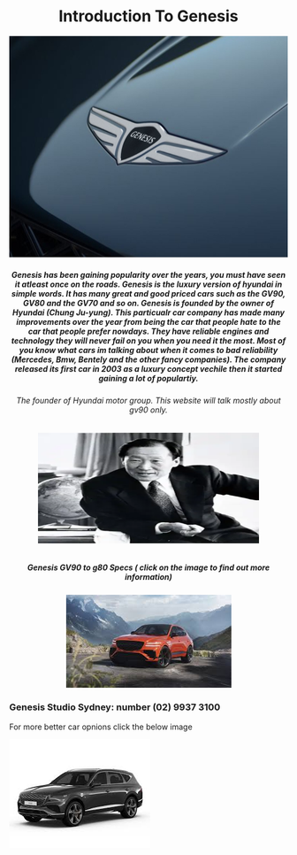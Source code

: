 <!Doctype html>
<html>
<body>
<h1 align="center"> Introduction To Genesis  </h1>
<p align="center">
<img src="logo 3.png" width="800" height="400" />
</p>
<h5 align="center">
Genesis has been gaining popularity over the years, you must have seen it atleast once on the roads. Genesis is the luxury version of hyundai in simple words. It has many great and good priced cars such as the GV90, GV80 and the GV70 and so on. Genesis is founded by the owner of Hyundai (Chung Ju-yung). This particualr car company has made many improvements over the year from being the car that people hate to the car that people prefer nowdays. They have reliable engines and technology they will never fail on you when you need it the most. Most of you know what cars im talking about when it comes to bad reliability (Mercedes, Bmw, Bentely and the other fancy companies). The company released its first car in 2003 as a luxury concept vechile then it started gaining a lot of populartiy.

<H6 align= "center"> The founder of Hyundai motor group. This website will talk mostly about gv90 only.<H6>
<p align="center">
<img src="hyundai yea.webp" width="400" height="200" /> 



<H5 align= center> Genesis GV90 to g80 Specs ( click on the image to find out more information)</H5>

<p align= center>
<a href="https://github.com/Ahaan578/How-Genesis-was-formed"><img src="amazing car.jpeg" alt="what you want audio descriptions to call it" style=width:430px,height:230px,"></a>

<h3> Genesis Studio Sydney: number  (02) 9937 3100</h3>
      
<p> For more better car opnions click the below image </p>
<a href="https://github.com/Ahaan578/good-other-cars/edit/main/README.md"><img src="gv80.jfif" alt="what you want audio descriptions to call it" style=width:430px,height:230px,"></a>
